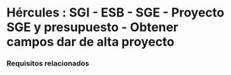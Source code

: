 # Hércules : SGI \- ESB \- SGE \- Proyecto SGE y presupuesto \- Obtener campos dar de alta proyecto



### Requisitos relacionados






